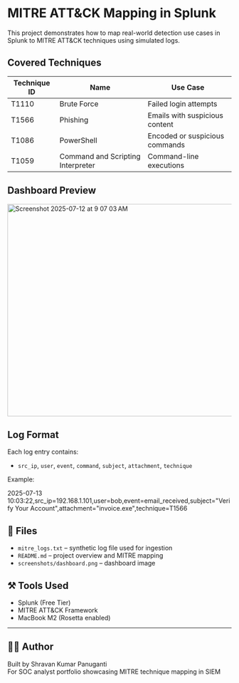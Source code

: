 # MITRE ATT&CK Mapping in Splunk

This project demonstrates how to map real-world detection use cases in Splunk to MITRE ATT&CK techniques using simulated logs.

## Covered Techniques

| Technique ID | Name                            | Use Case                       |
|--------------|----------------------------------|--------------------------------|
| T1110        | Brute Force                     | Failed login attempts          |
| T1566        | Phishing                        | Emails with suspicious content |
| T1086        | PowerShell                      | Encoded or suspicious commands |
| T1059        | Command and Scripting Interpreter | Command-line executions     |

## Dashboard Preview

<img width="766" height="477" alt="Screenshot 2025-07-12 at 9 07 03 AM" src="https://github.com/user-attachments/assets/8d99e29b-70bd-415a-95ee-554be43b9b9a" />


## Log Format

Each log entry contains:
- `src_ip`, `user`, `event`, `command`, `subject`, `attachment`, `technique`

Example:

2025-07-13 10:03:22,src_ip=192.168.1.101,user=bob,event=email_received,subject="Verify Your Account",attachment="invoice.exe",technique=T1566


## 📁 Files

- `mitre_logs.txt` – synthetic log file used for ingestion
- `README.md` – project overview and MITRE mapping
- `screenshots/dashboard.png` – dashboard image

## ⚒️ Tools Used

- Splunk (Free Tier)
- MITRE ATT&CK Framework
- MacBook M2 (Rosetta enabled)

---

## 👨‍💻 Author

Built by Shravan Kumar Panuganti  
For SOC analyst portfolio showcasing MITRE technique mapping in SIEM


